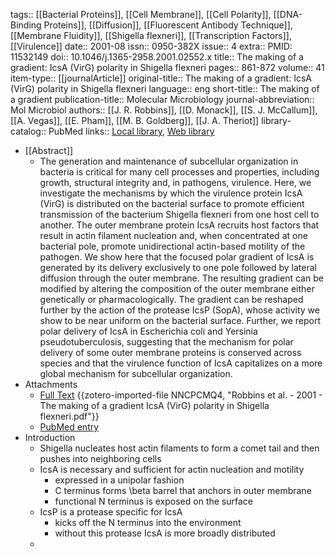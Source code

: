 tags:: [[Bacterial Proteins]], [[Cell Membrane]], [[Cell Polarity]], [[DNA-Binding Proteins]], [[Diffusion]], [[Fluorescent Antibody Technique]], [[Membrane Fluidity]], [[Shigella flexneri]], [[Transcription Factors]], [[Virulence]]
date:: 2001-08
issn:: 0950-382X
issue:: 4
extra:: PMID: 11532149
doi:: 10.1046/j.1365-2958.2001.02552.x
title:: The making of a gradient: IcsA (VirG) polarity in Shigella flexneri
pages:: 861-872
volume:: 41
item-type:: [[journalArticle]]
original-title:: The making of a gradient: IcsA (VirG) polarity in Shigella flexneri
language:: eng
short-title:: The making of a gradient
publication-title:: Molecular Microbiology
journal-abbreviation:: Mol Microbiol
authors:: [[J. R. Robbins]], [[D. Monack]], [[S. J. McCallum]], [[A. Vegas]], [[E. Pham]], [[M. B. Goldberg]], [[J. A. Theriot]]
library-catalog:: PubMed
links:: [Local library](zotero://select/library/items/5ATEHVFE), [Web library](https://www.zotero.org/users/6106196/items/5ATEHVFE)

- [[Abstract]]
	- The generation and maintenance of subcellular organization in bacteria is critical for many cell processes and properties, including growth, structural integrity and, in pathogens, virulence. Here, we investigate the mechanisms by which the virulence protein IcsA (VirG) is distributed on the bacterial surface to promote efficient transmission of the bacterium Shigella flexneri from one host cell to another. The outer membrane protein IcsA recruits host factors that result in actin filament nucleation and, when concentrated at one bacterial pole, promote unidirectional actin-based motility of the pathogen. We show here that the focused polar gradient of IcsA is generated by its delivery exclusively to one pole followed by lateral diffusion through the outer membrane. The resulting gradient can be modified by altering the composition of the outer membrane either genetically or pharmacologically. The gradient can be reshaped further by the action of the protease IcsP (SopA), whose activity we show to be near uniform on the bacterial surface. Further, we report polar delivery of IcsA in Escherichia coli and Yersinia pseudotuberculosis, suggesting that the mechanism for polar delivery of some outer membrane proteins is conserved across species and that the virulence function of IcsA capitalizes on a more global mechanism for subcellular organization.
- Attachments
	- [Full Text](https://onlinelibrary.wiley.com/doi/pdfdirect/10.1046/j.1365-2958.2001.02552.x) {{zotero-imported-file NNCPCMQ4, "Robbins et al. - 2001 - The making of a gradient IcsA (VirG) polarity in Shigella flexneri.pdf"}}
	- [PubMed entry](http://www.ncbi.nlm.nih.gov/pubmed/11532149)
- Introduction
	- Shigella nucleates host actin filaments to form a comet tail and then pushes into neighboring cells
	- IcsA is necessary and sufficient for actin nucleation and motility
		- expressed in a unipolar fashion
		- C terminus forms \beta barrel that anchors in outer membrane
		- functional N terminus is exposed on the surface
	- IcsP is a protease specific for IcsA
		- kicks off the N terminus into the environment
		- without this protease IcsA is more broadly distributed
	-